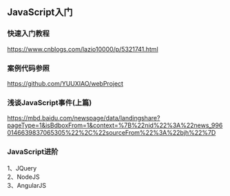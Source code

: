 ## JavaScript入门  

### 快速入门教程  
https://www.cnblogs.com/lazio10000/p/5321741.html

### 案例代码参照  
https://github.com/YUUXIAO/webProject

### 浅谈JavaScript事件(上篇)  
https://mbd.baidu.com/newspage/data/landingshare?pageType=1&isBdboxFrom=1&context=%7B%22nid%22%3A%22news_9960146639837065305%22%2C%22sourceFrom%22%3A%22bjh%22%7D


### JavaScript进阶
1、JQuery  
2、NodeJS  
3、AngularJS

